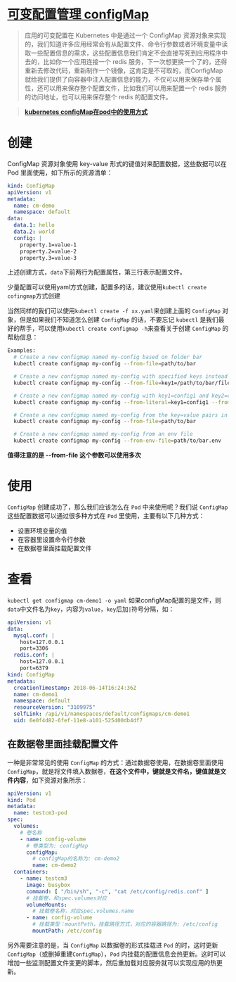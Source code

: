 # [可变配置管理 configMap][9e2d5cb2]
> 应用的可变配置在 Kubernetes 中是通过一个 ConfigMap 资源对象来实现的，我们知道许多应用经常会有从配置文件、命令行参数或者环境变量中读取一些配置信息的需求，这些配置信息我们肯定不会直接写死到应用程序中去的，比如你一个应用连接一个 redis 服务，下一次想更换一个了的，还得重新去修改代码，重新制作一个镜像，这肯定是不可取的，而ConfigMap 就给我们提供了向容器中注入配置信息的能力，不仅可以用来保存单个属性，还可以用来保存整个配置文件，比如我们可以用来配置一个 redis 服务的访问地址，也可以用来保存整个 redis 的配置文件。

  [9e2d5cb2]: https://www.qikqiak.com/k8strain/config/configmap/ "configMap"
> [**kubernetes configMap在pod中的使用方式**][ed2a1df6]

# 创建
ConfigMap 资源对象使用 key-value 形式的键值对来配置数据，这些数据可以在 Pod 里面使用，如下所示的资源清单：
```yaml
kind: ConfigMap
apiVersion: v1
metadata:
  name: cm-demo
  namespace: default
data:
  data.1: hello
  data.2: world
  config: |
    property.1=value-1
    property.2=value-2
    property.3=value-3
```

  [ed2a1df6]: https://k8smeetup.github.io/docs/tasks/configure-pod-container/configure-pod-configmap/ "kubernetes configMap在pod中的使用方式"

上述创建方式，`data`下前两行为配置属性，第三行表示配置文件。

少量配置可以使用yaml方式创建，配置多的话，建议使用`kubectl create cofingmap`方式创建

当然同样的我们可以使用`kubectl create -f xx.yaml`来创建上面的 `ConfigMap` 对象，但是如果我们不知道怎么创建 `ConfigMap` 的话，不要忘记 `kubectl` 是我们最好的帮手，可以使用`kubectl create configmap -h`来查看关于创建 `ConfigMap` 的帮助信息：
```bash
Examples:
  # Create a new configmap named my-config based on folder bar
  kubectl create configmap my-config --from-file=path/to/bar

  # Create a new configmap named my-config with specified keys instead of file basenames on disk
  kubectl create configmap my-config --from-file=key1=/path/to/bar/file1.txt --from-file=key2=/path/to/bar/file2.txt

  # Create a new configmap named my-config with key1=config1 and key2=config2
  kubectl create configmap my-config --from-literal=key1=config1 --from-literal=key2=config2

  # Create a new configmap named my-config from the key=value pairs in the file
  kubectl create configmap my-config --from-file=path/to/bar

  # Create a new configmap named my-config from an env file
  kubectl create configmap my-config --from-env-file=path/to/bar.env
```
**值得注意的是 --from-file 这个参数可以使用多次**

# 使用
`ConfigMap` 创建成功了，那么我们应该怎么在 `Pod` 中来使用呢？我们说 `ConfigMap` 这些配置数据可以通过很多种方式在 `Pod` 里使用，主要有以下几种方式：
- 设置环境变量的值
- 在容器里设置命令行参数
- 在数据卷里面挂载配置文件

# 查看
`kubectl get configmap cm-demo1 -o yaml`
如果configMap配置的是文件，则`data`中文件名为`key`，内容为`value`，`key`后加`|`符号分隔，如：
```yaml
apiVersion: v1
data:
  mysql.conf: |
    host=127.0.0.1
    port=3306
  redis.conf: |
    host=127.0.0.1
    port=6379
kind: ConfigMap
metadata:
  creationTimestamp: 2018-06-14T16:24:36Z
  name: cm-demo1
  namespace: default
  resourceVersion: "3109975"
  selfLink: /api/v1/namespaces/default/configmaps/cm-demo1
  uid: 6e0f4d82-6fef-11e8-a101-525400db4df7
```

## 在数据卷里面挂载配置文件
一种是非常常见的使用 `ConfigMap` 的方式：通过数据卷使用，在数据卷里面使用 `ConfigMap`，就是将文件填入数据卷，**在这个文件中，键就是文件名，键值就是文件内容**，如下资源对象所示：
```yaml
apiVersion: v1
kind: Pod
metadata:
  name: testcm3-pod
spec:
  volumes:
    # 卷名称
    - name: config-volume
      # 卷类型为: configMap
      configMap:
        # configMap的名称为: cm-demo2
        name: cm-demo2
  containers:
    - name: testcm3
      image: busybox
      command: [ "/bin/sh", "-c", "cat /etc/config/redis.conf" ]
      # 挂载卷，和spec.volumes对应
      volumeMounts:
        # 挂载卷名称，对应spec.volumes.name
      - name: config-volume
        # 挂载类型：mountPath，挂载路径方式，对应的容器路径为: /etc/config
        mountPath: /etc/config
```

另外需要注意的是，当 `ConfigMap` 以数据卷的形式挂载进 `Pod` 的时，这时更新 `ConfigMap`（或删掉重建`ConfigMap`），`Pod` 内挂载的配置信息会热更新。这时可以增加一些监测配置文件变更的脚本，然后重加载对应服务就可以实现应用的热更新。
